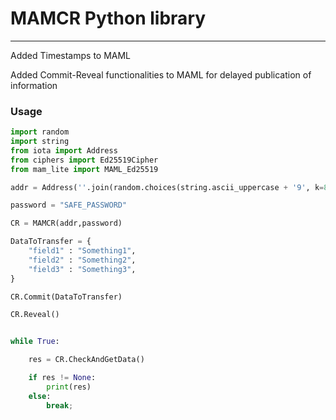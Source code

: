 # MAMCR Python library
------
Added Timestamps to MAML

Added Commit-Reveal functionalities to MAML for delayed publication of information

### Usage

```python
import random
import string
from iota import Address
from ciphers import Ed25519Cipher
from mam_lite import MAML_Ed25519

addr = Address(''.join(random.choices(string.ascii_uppercase + '9', k=81)))

password = "SAFE_PASSWORD"

CR = MAMCR(addr,password)

DataToTransfer = {
    "field1" : "Something1",
    "field2" : "Something2",
    "field3" : "Something3",
}

CR.Commit(DataToTransfer)

CR.Reveal()


while True:

    res = CR.CheckAndGetData()

    if res != None:
        print(res)
    else:
        break;



```




